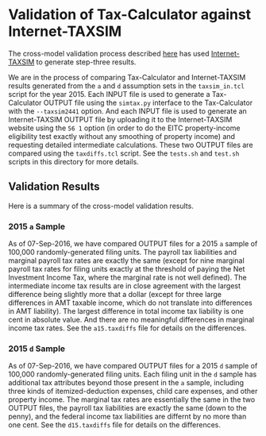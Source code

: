 Validation of Tax-Calculator against Internet-TAXSIM
====================================================

The cross-model validation process described
[here](https://github.com/open-source-economics/Tax-Calculator/blob/master/taxcalc/validation/README.md#validation-of-tax-calculator-logic)
has used
[Internet-TAXSIM](https://users.nber.org/~taxsim/taxsim-calc9/index.html)
to generate step-three results.

We are in the process of comparing Tax-Calculator and Internet-TAXSIM
results generated from the `a` and `d` assumption sets in the
`taxsim_in.tcl` script for the year 2015.  Each INPUT file is used to
generate a Tax-Calculator OUTPUT file using the `simtax.py` interface
to the Tax-Calculator with the `--taxsim2441` option.  And each INPUT
file is used to generate an Internet-TAXSIM OUTPUT file by uploading
it to the Internet-TAXSIM website using the `56 1` option (in order to
do the EITC property-income eligibility test exactly without any
smoothing of property income) and requesting detailed intermediate
calculations.  These two OUTPUT files are compared using the
`taxdiffs.tcl` script.  See the `tests.sh` and `test.sh` scripts in this
directory for more details.

Validation Results
------------------

Here is a summary of the cross-model validation results.

### 2015 `a` Sample ###

As of 07-Sep-2016, we have compared OUTPUT files for a 2015 `a` sample
of 100,000 randomly-generated filing units.  The payroll tax
liabilities and marginal payroll tax rates are exactly the same
(except for nine marginal payroll tax rates for filing units exactly
at the threshold of paying the Net Investment Income Tax, where the
marginal rate is not well defined).  The intermediate income tax
results are in close agreement with the largest difference being
slightly more that a dollar (except for three large differences in AMT
taxable income, which do not translate into differences in AMT
liability).  The largest difference in total income tax liability is
one cent in absolute value.  And there are no meaningful differences
in marginal income tax rates.  See the `a15.taxdiffs` file for details
on the differences.

### 2015 `d` Sample ###

As of 07-Sep-2016, we have compared OUTPUT files for a 2015 `d` sample
of 100,000 randomly-generated filing units.  Each filing unit in the
`d` sample has additional tax attributes beyond those present in the
`a` sample, including three kinds of itemized-deduction expenses,
child care expenses, and other property income.  The marginal tax
rates are essentially the same in the two OUTPUT files, the payroll
tax liabilities are exactly the same (down to the penny), and the
federal income tax liabilities are differnt by no more than one cent.
See the `d15.taxdiffs` file for details on the differences.
